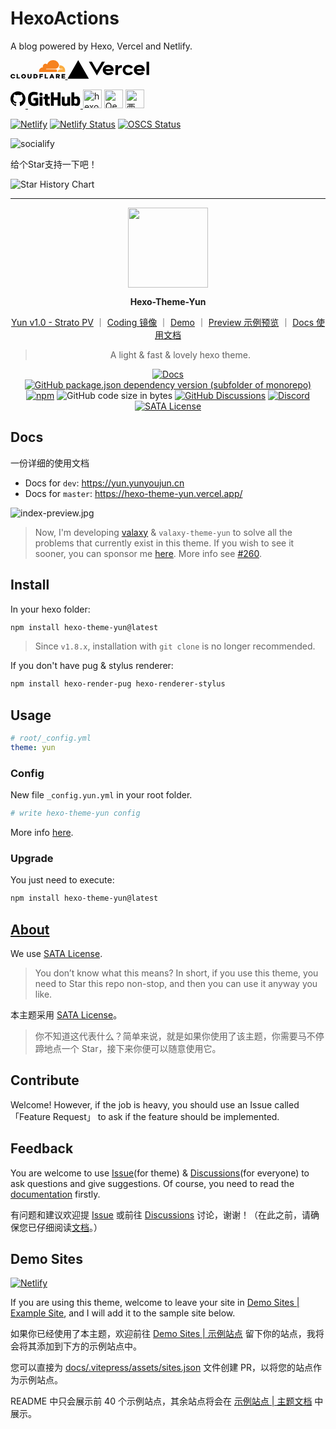 # HexoActions
A blog powered by Hexo, Vercel and Netlify.

<a href="https://www.cloudflare.com/" target="_blank" style="top:13px" title="本站由CloudFlare提供域名托管服务"><svg viewBox="0 0 105 36" role="img" height="30px" aria-hidden="true"><path fill="#000" d="M11.679 26.754h2.353v6.423h4.111v2.06H11.68v-8.483zM20.58 31.02v-.024c0-2.436 1.965-4.412 4.584-4.412 2.62 0 4.56 1.951 4.56 4.387v.025c0 2.436-1.965 4.41-4.584 4.41-2.618 0-4.56-1.95-4.56-4.386zm6.743 0v-.024c0-1.223-.885-2.291-2.183-2.291-1.285 0-2.147 1.042-2.147 2.266v.025c0 1.222.886 2.29 2.171 2.29 1.298 0 2.159-1.042 2.159-2.266zM32.604 31.517v-4.763h2.389v4.714c0 1.223.618 1.806 1.564 1.806.946 0 1.564-.557 1.564-1.745v-4.775h2.39v4.7c0 2.74-1.564 3.939-3.978 3.939s-3.93-1.223-3.93-3.878M44.112 26.755h3.274c3.032 0 4.79 1.744 4.79 4.192v.025c0 2.447-1.782 4.265-4.838 4.265h-3.226v-8.483zm3.31 6.397c1.408 0 2.34-.775 2.34-2.146v-.024c0-1.357-.932-2.145-2.34-2.145h-.958v4.316l.959-.001zM55.596 26.754h6.791v2.06h-4.438v1.442h4.014v1.951h-4.014v3.03h-2.353v-8.483zM65.661 26.754h2.353v6.423h4.111v2.06h-6.464v-8.483zM78.273 26.693h2.268l3.614 8.544h-2.522l-.62-1.515H77.74l-.606 1.515h-2.474l3.614-8.544zm2.062 5.2l-.946-2.413-.959 2.412h1.905zM87.186 26.754H91.2c1.298 0 2.195.34 2.765.921.498.485.752 1.14.752 1.976v.024c0 1.296-.693 2.156-1.746 2.605l2.025 2.957H92.28l-1.71-2.57h-1.03v2.57h-2.353v-8.483zm3.905 4.072c.8 0 1.262-.388 1.262-1.006v-.024c0-.667-.486-1.006-1.275-1.006h-1.54v2.038l1.553-.002zM98.112 26.754h6.827v2h-4.498v1.284h4.075v1.854h-4.075v1.346H105v1.999h-6.888v-8.483zM6.528 32.014c-.33.744-1.023 1.272-1.944 1.272-1.286 0-2.171-1.067-2.171-2.29v-.025c0-1.223.86-2.266 2.146-2.266.97 0 1.708.595 2.02 1.406h2.48c-.398-2.02-2.173-3.526-4.475-3.526-2.62 0-4.584 1.977-4.584 4.41v.024c0 2.436 1.94 4.388 4.56 4.388 2.24 0 3.991-1.45 4.453-3.393H6.528z"></path><path d="M89.012 22.355l.257-.887c.306-1.056.192-2.031-.321-2.748-.472-.66-1.259-1.049-2.214-1.094l-18.096-.229a.358.358 0 01-.285-.151.367.367 0 01-.04-.326.481.481 0 01.42-.321l18.263-.232c2.166-.099 4.512-1.856 5.333-3.998L93.37 9.65a.659.659 0 00.028-.36C92.216 3.975 87.468 0 81.792 0c-5.23 0-9.67 3.373-11.263 8.061a5.34 5.34 0 00-3.756-1.039 5.356 5.356 0 00-4.637 6.644c-4.099.12-7.386 3.475-7.386 7.6 0 .368.028.735.082 1.1a.354.354 0 00.348.305l33.408.004h.009a.44.44 0 00.415-.32z" fill="#F6821F"></path><path d="M95.04 9.847c-.167 0-.334.004-.5.013a.28.28 0 00-.079.017.285.285 0 00-.182.192l-.712 2.456c-.305 1.055-.192 2.03.322 2.746.471.661 1.258 1.05 2.213 1.094l3.858.232a.351.351 0 01.275.149.365.365 0 01.041.328.484.484 0 01-.42.32l-4.008.232c-2.176.1-4.521 1.856-5.342 3.998l-.29.756a.212.212 0 00.095.262c.03.017.062.027.096.028h13.802a.366.366 0 00.356-.265 9.846 9.846 0 00.367-2.677c-.001-5.457-4.429-9.88-9.891-9.88z" fill="#FBAD41"></path></svg> </a>
<a href="https://vercel.com/" target="_blank" style="top:13px" title="本站托管在Vercel"><svg aria-label="Vercel Logotype" fill="var(--geist-foreground)" height="30px" viewBox="0 0 284 65"><path d="M141.68 16.25c-11.04 0-19 7.2-19 18s8.96 18 20 18c6.67 0 12.55-2.64 16.19-7.09l-7.65-4.42c-2.02 2.21-5.09 3.5-8.54 3.5-4.79 0-8.86-2.5-10.37-6.5h28.02c.22-1.12.35-2.28.35-3.5 0-10.79-7.96-17.99-19-17.99zm-9.46 14.5c1.25-3.99 4.67-6.5 9.45-6.5 4.79 0 8.21 2.51 9.45 6.5h-18.9zm117.14-14.5c-11.04 0-19 7.2-19 18s8.96 18 20 18c6.67 0 12.55-2.64 16.19-7.09l-7.65-4.42c-2.02 2.21-5.09 3.5-8.54 3.5-4.79 0-8.86-2.5-10.37-6.5h28.02c.22-1.12.35-2.28.35-3.5 0-10.79-7.96-17.99-19-17.99zm-9.45 14.5c1.25-3.99 4.67-6.5 9.45-6.5 4.79 0 8.21 2.51 9.45 6.5h-18.9zm-39.03 3.5c0 6 3.92 10 10 10 4.12 0 7.21-1.87 8.8-4.92l7.68 4.43c-3.18 5.3-9.14 8.49-16.48 8.49-11.05 0-19-7.2-19-18s7.96-18 19-18c7.34 0 13.29 3.19 16.48 8.49l-7.68 4.43c-1.59-3.05-4.68-4.92-8.8-4.92-6.07 0-10 4-10 10zm82.48-29v46h-9v-46h9zM37.59.25l36.95 64H.64l36.95-64zm92.38 5l-27.71 48-27.71-48h10.39l17.32 30 17.32-30h10.39zm58.91 12v9.69c-1-.29-2.06-.49-3.2-.49-5.81 0-10 4-10 10v14.8h-9v-34h9v9.2c0-5.08 5.91-9.2 13.2-9.2z"></path></svg> </a>
<!-- <a href="https://github.com/NiuFuyu855" target="_blank" style="top:13px" title="本站代码由GitHub提供代码托管服务"><img src="https://off.cx/img/GitHub.png" data-src="https://off.cx/img/GitHub.png" alt="github" height="30"> </a> -->
<a href="https://github.com/NiuFuyu855" target="_blank" style="top:13px" title="本站代码由GitHub提供代码托管服务"><svg aria-hidden="true" height="30" viewBox="0 0 16 16" version="1.1" width="24" data-view-component="true" class="octicon octicon-mark-github"><path fill-rule="evenodd" d="M8 0C3.58 0 0 3.58 0 8c0 3.54 2.29 6.53 5.47 7.59.4.07.55-.17.55-.38 0-.19-.01-.82-.01-1.49-2.01.37-2.53-.49-2.69-.94-.09-.23-.48-.94-.82-1.13-.28-.15-.68-.52-.01-.53.63-.01 1.08.58 1.23.82.72 1.21 1.87.87 2.33.66.07-.52.28-.87.51-1.07-1.78-.2-3.64-.89-3.64-3.95 0-.87.31-1.59.82-2.15-.08-.2-.36-1.02.08-2.12 0 0 .67-.21 2.2.82.64-.18 1.32-.27 2-.27.68 0 1.36.09 2 .27 1.53-1.04 2.2-.82 2.2-.82.44 1.1.16 1.92.08 2.12.51.56.82 1.27.82 2.15 0 3.07-1.87 3.75-3.65 3.95.29.25.54.73.54 1.48 0 1.07-.01 1.93-.01 2.2 0 .21.15.46.55.38A8.013 8.013 0 0016 8c0-4.42-3.58-8-8-8z"></path></svg> <svg height="30" aria-hidden="true" viewBox="0 0 45 16" version="1.1" width="84" data-view-component="true" class="octicon octicon-logo-github footer-logo-mktg width-auto d-block"><path fill-rule="evenodd" d="M18.53 12.03h-.02c.009 0 .015.01.024.011h.006l-.01-.01zm.004.011c-.093.001-.327.05-.574.05-.78 0-1.05-.36-1.05-.83V8.13h1.59c.09 0 .16-.08.16-.19v-1.7c0-.09-.08-.17-.16-.17h-1.59V3.96c0-.08-.05-.13-.14-.13h-2.16c-.09 0-.14.05-.14.13v2.17s-1.09.27-1.16.28c-.08.02-.13.09-.13.17v1.36c0 .11.08.19.17.19h1.11v3.28c0 2.44 1.7 2.69 2.86 2.69.53 0 1.17-.17 1.27-.22.06-.02.09-.09.09-.16v-1.5a.177.177 0 00-.146-.18zM42.23 9.84c0-1.81-.73-2.05-1.5-1.97-.6.04-1.08.34-1.08.34v3.52s.49.34 1.22.36c1.03.03 1.36-.34 1.36-2.25zm2.43-.16c0 3.43-1.11 4.41-3.05 4.41-1.64 0-2.52-.83-2.52-.83s-.04.46-.09.52c-.03.06-.08.08-.14.08h-1.48c-.1 0-.19-.08-.19-.17l.02-11.11c0-.09.08-.17.17-.17h2.13c.09 0 .17.08.17.17v3.77s.82-.53 2.02-.53l-.01-.02c1.2 0 2.97.45 2.97 3.88zm-8.72-3.61h-2.1c-.11 0-.17.08-.17.19v5.44s-.55.39-1.3.39-.97-.34-.97-1.09V6.25c0-.09-.08-.17-.17-.17h-2.14c-.09 0-.17.08-.17.17v5.11c0 2.2 1.23 2.75 2.92 2.75 1.39 0 2.52-.77 2.52-.77s.05.39.08.45c.02.05.09.09.16.09h1.34c.11 0 .17-.08.17-.17l.02-7.47c0-.09-.08-.17-.19-.17zm-23.7-.01h-2.13c-.09 0-.17.09-.17.2v7.34c0 .2.13.27.3.27h1.92c.2 0 .25-.09.25-.27V6.23c0-.09-.08-.17-.17-.17zm-1.05-3.38c-.77 0-1.38.61-1.38 1.38 0 .77.61 1.38 1.38 1.38.75 0 1.36-.61 1.36-1.38 0-.77-.61-1.38-1.36-1.38zm16.49-.25h-2.11c-.09 0-.17.08-.17.17v4.09h-3.31V2.6c0-.09-.08-.17-.17-.17h-2.13c-.09 0-.17.08-.17.17v11.11c0 .09.09.17.17.17h2.13c.09 0 .17-.08.17-.17V8.96h3.31l-.02 4.75c0 .09.08.17.17.17h2.13c.09 0 .17-.08.17-.17V2.6c0-.09-.08-.17-.17-.17zM8.81 7.35v5.74c0 .04-.01.11-.06.13 0 0-1.25.89-3.31.89-2.49 0-5.44-.78-5.44-5.92S2.58 1.99 5.1 2c2.18 0 3.06.49 3.2.58.04.05.06.09.06.14L7.94 4.5c0 .09-.09.2-.2.17-.36-.11-.9-.33-2.17-.33-1.47 0-3.05.42-3.05 3.73s1.5 3.7 2.58 3.7c.92 0 1.25-.11 1.25-.11v-2.3H4.88c-.11 0-.19-.08-.19-.17V7.35c0-.09.08-.17.19-.17h3.74c.11 0 .19.08.19.17z"></path></svg> </a>
<a href="https://hexo.io/zh-cn/index.html" target="_blank" style="top:13px" title="本站基于Hexo框架搭建"><img src="https://off.cx/img/hexo.png" data-src="https://off.cx/img/hexo.png" alt="hexo" height="30"></a>
<a href="https://github.com/Qexo/Qexo" target="_blank" style="top:13px" title="本站以Qexo作为后台辅助管理"><img src="https://unpkg.com/qexo-static@1.4.0/assets/img/brand/qexo.png" alt="Qexo" height="30"></a>
<a href="https://www.west.cn/" target="_blank" style="top:13px" title="本站由西部数码提供域名服务"><img src="https://www.west.cn/images2016/logo.jpg" data-src="https://www.west.cn/images2016/logo.jpg" alt="西部数码" height="30"> </a>


[![Netlify](https://img.shields.io/netlify/4acb3c9b-fbcd-488e-be70-18942eb2669f?logo=netlify)](https://niute.netlify.app)
[![Netlify Status](https://api.netlify.com/api/v1/badges/c464c517-2eb4-4569-8078-6a8dd739c6a0/deploy-status)](https://app.netlify.com/sites/niute/deploys)
[![OSCS Status](https://www.oscs1024.com/platform/badge/NiuFuyu855/HexoActions.svg?size=small)](https://www.oscs1024.com/project/NiuFuyu855/HexoActions?ref=badge_small)

<img src="https://socialify.git.ci/NiuFuyu855/HexoActions/image?description=1&descriptionEditable=A%0ABlog%0Abased%0Aupon%0AHexo.%0AWelcome%0Ato%0Aexchange%0Afriendship%0Alinks~&font=Inter&forks=1&logo=https%3A%2F%2Foff.cx%2Favatar.jpg&name=1&owner=1&pattern=Brick%20Wall&stargazers=1&theme=Light" alt="socialify">

给个Star支持一下吧！

![Star History Chart](https://api.star-history.com/svg?repos=NiuFuyu855/HexoActions&type=Date)

---

<p align="center">
<img width="128" src="https://cdn.jsdelivr.net/gh/YunYouJun/hexo-theme-yun/docs/public/logo.gif">
</p>

<p align="center">
<b>Hexo-Theme-Yun</b>
</p>

<div align="center">

[Yun v1.0 - Strato PV](https://www.bilibili.com/video/BV17t4y1S7tz) ｜
[Coding 镜像](https://yunyoujun.coding.net/public/hexo-theme-yun/hexo-theme-yun/git/files) ｜
[Demo](https://hexo-theme-yun.yunyoujun.cn) ｜
[Preview 示例预览](https://www.yunyoujun.cn) ｜
[Docs 使用文档](https://yun.yunyoujun.cn)

> A light & fast & lovely hexo theme.

[![Docs](https://github.com/YunYouJun/hexo-theme-yun/workflows/trigger/badge.svg)](https://yun.yunyoujun.cn)
[![GitHub package.json dependency version (subfolder of monorepo)](https://img.shields.io/github/package-json/dependency-version/YunYouJun/hexo-theme-yun/dev/hexo?filename=demo%2Fpackage.json&logo=hexo)](https://hexo.io)
[![npm](https://img.shields.io/npm/v/hexo-theme-yun)](https://www.npmjs.com/package/hexo-theme-yun)
![GitHub code size in bytes](https://img.shields.io/github/languages/code-size/YunYouJun/hexo-theme-yun?logo=vs-code)
[![GitHub Discussions](https://img.shields.io/github/discussions/YunYouJun/hexo-theme-yun?color=9cf&logo=github)](https://github.com/YunYouJun/hexo-theme-yun/discussions)
[![Discord](https://img.shields.io/discord/752821465891733574?label=discord&logo=discord)](https://discord.gg/nd3mPkU5j8)
[![SATA License](https://img.shields.io/badge/license-SATA-green.svg)](https://github.com/zTrix/sata-license)

</div>

## Docs

一份详细的使用文档

- Docs for `dev`: <https://yun.yunyoujun.cn>
- Docs for `master`: <https://hexo-theme-yun.vercel.app/>

![index-preview.jpg](https://cdn.jsdelivr.net/gh/YunYouJun/hexo-theme-yun/docs/public/images/index-preview.jpg)

> Now, I'm developing [valaxy](https://github.com/YunYouJun/valaxy) & `valaxy-theme-yun` to solve all the problems that currently exist in this theme.
> If you wish to see it sooner, you can sponsor me [here](https://sponsors.yunyoujun.cn/).
> More info see [#260](https://github.com/YunYouJun/hexo-theme-yun/discussions/260).

## Install

In your hexo folder:

```bash
npm install hexo-theme-yun@latest
```

> Since `v1.8.x`, installation with `git clone` is no longer recommended.

If you don't have pug & stylus renderer:

```bash
npm install hexo-render-pug hexo-renderer-stylus
```

## Usage

```yaml
# root/_config.yml
theme: yun
```

### Config

New file `_config.yun.yml` in your root folder.

```yaml
# write hexo-theme-yun config
```

More info [here](https://yun.yunyoujun.cn/guide/config.html).

### Upgrade

You just need to execute:

```bash
npm install hexo-theme-yun@latest
```

## [About](https://yun.yunyoujun.cn/guide/about.html)

We use [SATA License](https://github.com/zTrix/sata-license).

> You don’t know what this means? In short, if you use this theme, you need to Star this repo non-stop, and then you can use it anyway you like.

本主题采用 [SATA License](https://github.com/zTrix/sata-license)。

> 你不知道这代表什么？简单来说，就是如果你使用了该主题，你需要马不停蹄地点一个 Star，接下来你便可以随意使用它。

## Contribute

Welcome! However, if the job is heavy, you should use an Issue called 「Feature Request」 to ask if the feature should be implemented.

## Feedback

You are welcome to use [Issue](https://github.com/YunYouJun/hexo-theme-yun/issues)(for theme) & [Discussions](https://github.com/YunYouJun/hexo-theme-yun/discussions)(for everyone) to ask questions and give suggestions.
Of course, you need to read the [documentation](https://yun.yunyoujun.cn/en/) firstly.

有问题和建议欢迎提 [Issue](https://github.com/YunYouJun/hexo-theme-yun/issues) 或前往 [Discussions](https://github.com/YunYouJun/hexo-theme-yun/discussions) 讨论，谢谢！（在此之前，请确保您已仔细阅读[文档](https://yun.yunyoujun.cn)。）

## Demo Sites

[![Netlify](https://img.shields.io/netlify/4acb3c9b-fbcd-488e-be70-18942eb2669f?logo=netlify)](https://yunyoujun.netlify.app)

If you are using this theme, welcome to leave your site in [Demo Sites | Example Site](https://github.com/YunYouJun/hexo-theme-yun/discussions/97), and I will add it to the sample site below.

如果你已经使用了本主题，欢迎前往 [Demo Sites | 示例站点](https://github.com/YunYouJun/hexo-theme-yun/discussions/97) 留下你的站点，我将会将其添加到下方的示例站点中。

您可以直接为 [docs/.vitepress/assets/sites.json](https://github.com/YunYouJun/hexo-theme-yun/blob/dev/docs/.vitepress/assets/sites.json) 文件创建 PR，以将您的站点作为示例站点。

README 中只会展示前 40 个示例站点，其余站点将会在 [示例站点 | 主题文档](https://yun.yunyoujun.cn/demo/) 中展示。
